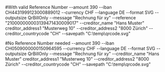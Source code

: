 ﻿#With valid Reference Number
--amount 390 --iban CH4431999123000889012  --currency CHF --language DE --format SVG --outputsize QrBillOnly --message "Rechnung für xy" --reference "210000000003139471430009017" --creditor_name "Hans Muster" creditor_address1 "Musterweg 10" --creditor_address2 "8000 Zürich" --creditor_countrycode "CH" --savepath "C:\temp\qrcode.svg"

#No Reference Number needed
--amount 390 --iban CH0509000000150964595 --currency CHF --language DE --format SVG --outputsize QrBillOnly --message "Rechnung für xy" --creditor_name "Hans Muster" creditor_address1 "Musterweg 10" --creditor_address2 "8000 Zürich" --creditor_countrycode "CH" --savepath "C:\temp\qrcode.svg"